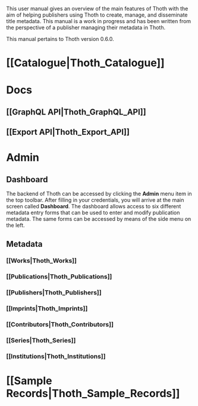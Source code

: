 This user manual gives an overview of the main features of Thoth with the aim of helping publishers using Thoth to create, manage, and disseminate title metadata. This manual is a work in progress and has been written from the perspective of a publisher managing their metadata in Thoth.

This manual pertains to Thoth version 0.6.0. 

# [[Catalogue|Thoth_Catalogue]]

# Docs

## [[GraphQL API|Thoth_GraphQL_API]]

## [[Export API|Thoth_Export_API]]

# Admin

## Dashboard

The backend of Thoth can be accessed by clicking the **Admin** menu item in the top toolbar. After filling in your credentials, you will arrive at the main screen called **Dashboard**. The dashboard allows access to six different metadata entry forms that can be used to enter and modify publication metadata. The same forms can be accessed by means of the side menu on the left.

## Metadata

### [[Works|Thoth_Works]]

### [[Publications|Thoth_Publications]]

### [[Publishers|Thoth_Publishers]]

### [[Imprints|Thoth_Imprints]]

### [[Contributors|Thoth_Contributors]]

### [[Series|Thoth_Series]]

### [[Institutions|Thoth_Institutions]]

# [[Sample Records|Thoth_Sample_Records]]